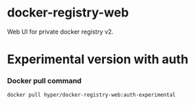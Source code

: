 # docker-registry-web

Web UI for private docker registry v2.

# Experimental version with auth

### Docker pull command
    
    docker pull hyper/docker-registry-web:auth-experimental
